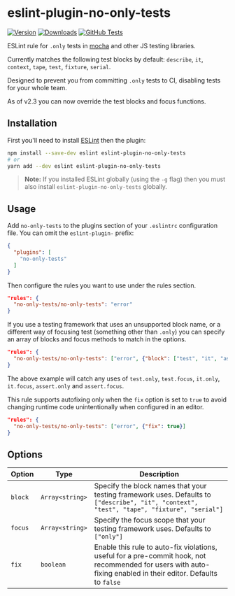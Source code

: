 # eslint-plugin-no-only-tests

[![Version](https://img.shields.io/npm/v/eslint-plugin-no-only-tests.svg)](https://www.npmjs.com/package/eslint-plugin-no-only-tests) [![Downloads](https://img.shields.io/npm/dm/eslint-plugin-no-only-tests.svg)](https://npmcharts.com/compare/eslint-plugin-no-only-tests?minimal=true) [![GitHub Tests](https://github.com/levibuzolic/eslint-plugin-no-only-tests/workflows/Tests/badge.svg)](https://github.com/levibuzolic/eslint-plugin-no-only-tests/actions?query=workflow%3ATests)

ESLint rule for `.only` tests in [mocha](https://mochajs.org/) and other JS testing libraries.

Currently matches the following test blocks by default: `describe`, `it`, `context`, `tape`, `test`, `fixture`, `serial`.

Designed to prevent you from committing `.only` tests to CI, disabling tests for your whole team.

As of v2.3 you can now override the test blocks and focus functions.

## Installation

First you'll need to install [ESLint](http://eslint.org) then the plugin:

```bash
npm install --save-dev eslint eslint-plugin-no-only-tests
# or
yarn add --dev eslint eslint-plugin-no-only-tests
```

> **Note:** If you installed ESLint globally (using the `-g` flag) then you must also install `eslint-plugin-no-only-tests` globally.

## Usage

Add `no-only-tests` to the plugins section of your `.eslintrc` configuration file. You can omit the `eslint-plugin-` prefix:

```json
{
  "plugins": [
    "no-only-tests"
  ]
}
```

Then configure the rules you want to use under the rules section.

```json
"rules": {
  "no-only-tests/no-only-tests": "error"
}
```

If you use a testing framework that uses an unsupported block name, or a different way of focusing test (something other than `.only`) you can specify an array of blocks and focus methods to match in the options.

```json
"rules": {
  "no-only-tests/no-only-tests": ["error", {"block": ["test", "it", "assert"], "focus": ["only", "focus"]}]
}
```

The above example will catch any uses of `test.only`, `test.focus`, `it.only`, `it.focus`, `assert.only` and `assert.focus`.

This rule supports autofixing only when the `fix` option is set to `true` to avoid changing runtime code unintentionally when configured in an editor.

```json
"rules": {
  "no-only-tests/no-only-tests": ["error", {"fix": true}]
}
```

## Options

Option | Type | Description
---|---|---
`block` | `Array<string>` | Specify the block names that your testing framework uses. Defaults to `["describe", "it", "context", "test", "tape", "fixture", "serial"]`
`focus` | `Array<string>` | Specify the focus scope that your testing framework uses. Defaults to `["only"]`
`fix` | `boolean` | Enable this rule to auto-fix violations, useful for a pre-commit hook, not recommended for users with auto-fixing enabled in their editor. Defaults to `false`
